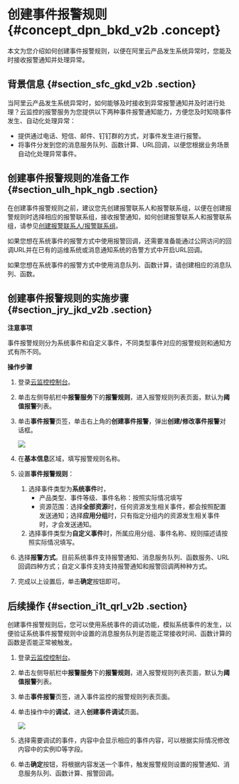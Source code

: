 # 创建事件报警规则 {#concept_dpn_bkd_v2b .concept}

本文为您介绍如何创建事件报警规则，以便在阿里云产品发生系统异常时，您能及时接收报警通知并处理异常。

## 背景信息 {#section_sfc_gkd_v2b .section}

当阿里云产品发生系统异常时，如何能够及时接收到异常报警通知并及时进行处理？云监控的报警服务为您提供以下两种事件报警通知能力，方便您及时知晓事件发生、自动化处理异常：

-   提供通过电话、短信、邮件、钉钉群的方式，对事件发生进行报警。
-   将事件分发到您的消息服务队列、函数计算、URL回调，以便您根据业务场景自动化处理异常事件。

## 创建事件报警规则的准备工作 {#section_ulh_hpk_ngb .section}

在创建事件报警规则之前，建议您先创建报警联系人和报警联系组，以便在创建报警规则时选择相应的报警联系组，接收报警通知，如何创建报警联系人和报警联系组，请参见[创建报警联系人/报警联系组](intl.zh-CN/用户指南/报警服务/报警联系人/创建报警联系人__报警联系组.md#)。

如果您想在系统事件的报警方式中使用报警回调，还需要准备能通过公网访问的回调URL并在已有的运维系统或消息通知系统的告警方式中开启URL回调。

如果您想在系统事件的报警方式中使用消息队列、函数计算，请创建相应的消息队列、函数。

## 创建事件报警规则的实施步骤 {#section_jry_jkd_v2b .section}

**注意事项**

事件报警规则分为系统事件和自定义事件，不同类型事件对应的报警规则和通知方式有所不同。

**操作步骤**

1.  登录[云监控控制台](https://cms-intl.console.aliyun.com)。
2.  单击左侧导航栏中**报警服务**下的**报警规则**，进入报警规则列表页面，默认为**阈值报警**列表。
3.  单击**事件报警**页签，单击右上角的**创建事件报警**，弹出**创建/修改事件报警**对话框。

    ![](http://static-aliyun-doc.oss-cn-hangzhou.aliyuncs.com/assets/img/115255/155659493737773_zh-CN.png)

4.  在**基本信息**区域，填写报警规则名称。
5.  设置**事件报警规则**：
    1.  选择事件类型为**系统事件**时，
        -   产品类型、事件等级、事件名称：按照实际情况填写
        -   资源范围：选择**全部资源**时，任何资源发生相关事件，都会按照配置发送通知；选择**应用分组**时，只有指定分组内的资源发生相关事件时，才会发送通知。
    2.  选择事件类型为**自定义事件**时，所属应用分组、事件名称、规则描述请按照实际情况填写。
6.  选择**报警方式**。目前系统事件支持报警通知、消息服务队列、函数服务、URL回调四种方式；自定义事件支持支持报警通知和报警回调两种种方式。
7.  完成以上设置后，单击**确定**按钮即可。

## 后续操作 {#section_i1t_qrl_v2b .section}

创建事件报警规则后，您可以使用系统事件的调试功能，模拟系统事件的发生，以便验证系统事件报警规则中设置的消息服务队列是否能正常接收时间、函数计算的函数是否能正常被触发。

1.  登录[云监控控制台](https://cms-intl.console.aliyun.com)。
2.  单击左侧导航栏中**报警服务**下的**报警规则**，进入报警规则列表页面，默认为**阈值报警**列表。
3.  单击**事件报警**页签，进入事件监控的报警规则列表页面。
4.  单击操作中的**调试**，进入**创建事件调试**页面。

    ![](http://static-aliyun-doc.oss-cn-hangzhou.aliyuncs.com/assets/img/115255/155659493737781_zh-CN.png)

5.  选择需要调试的事件，内容中会显示相应的事件内容，可以根据实际情况修改内容中的实例ID等字段。
6.  单击**确定**按钮，将根据内容发送一个事件，触发报警规则设置的报警通知、消息服务队列、函数计算、报警回调。

